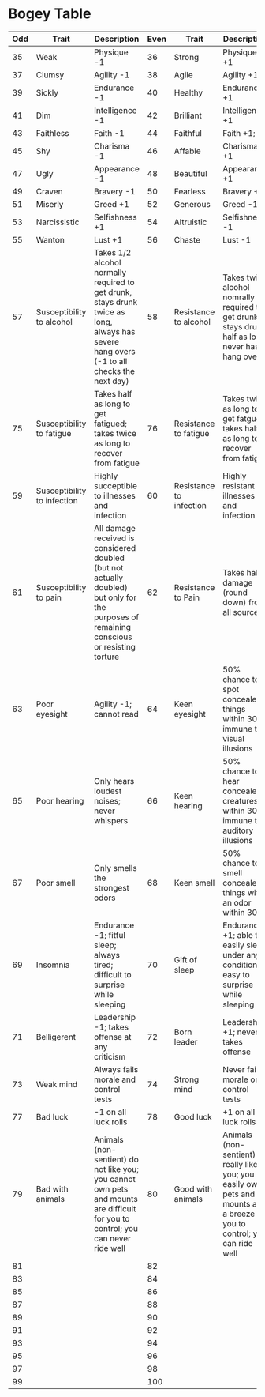 # Bogey Table

Odd|Trait|Description|Even|Trait|Description
-|-|-|-|-|-
35 | Weak           | Physique -1               | 36 | Strong           | Physique +1
37 | Clumsy         | Agility -1                | 38 | Agile            | Agility +1
39 | Sickly         | Endurance -1              | 40 | Healthy          | Endurance +1
41 | Dim            | Intelligence -1           | 42 | Brilliant        | Intelligence +1
43 | Faithless      | Faith -1                  | 44 | Faithful         | Faith +1; 
45 | Shy            | Charisma -1               | 46 | Affable          | Charisma +1
47 | Ugly           | Appearance -1             | 48 | Beautiful        | Appearance +1
49 | Craven         | Bravery -1                | 50 | Fearless         | Bravery +1
51 | Miserly        | Greed +1                  | 52 | Generous         | Greed -1
53 | Narcissistic   | Selfishness +1            | 54 | Altruistic       | Selfishness -1
55 | Wanton         | Lust +1                   | 56 | Chaste           | Lust -1
57 | Susceptibility to alcohol | Takes 1/2 alcohol normally required to get drunk, stays drunk twice as long, always has severe hang overs (-1 to all checks the next day) | 58 | Resistance to alcohol | Takes twice alcohol nomrally required to get drunk, stays drunk half as long, never has hang overs
75 | Susceptibility to fatigue | Takes half as long to get fatigued; takes twice as long to recover from fatigue | 76 | Resistance to fatigue | Takes twice as long to get fatgued; takes half as long to recover from fatigue
59 | Susceptibility to infection | Highly succeptible to illnesses and infection | 60 | Resistance to infection | Highly resistant to illnesses and infection
61 | Susceptibility to pain | All damage received is considered doubled (but not actually doubled) but only for the purposes of remaining conscious or resisting torture | 62 | Resistance to Pain | Takes half damage (round down) from all sources
63 | Poor eyesight | Agility -1; cannot read | 64 | Keen eyesight | 50% chance to spot concealed things within 30 ft; immune to visual illusions
65 | Poor hearing | Only hears loudest noises; never whispers | 66 | Keen hearing | 50% chance to hear concealed creatures within 30 ft; immune to auditory illusions
67 | Poor smell | Only smells the strongest odors | 68 | Keen smell | 50% chance to smell concealed things with an odor within 30 ft
69 | Insomnia | Endurance -1; fitful sleep; always tired; difficult to surprise while sleeping | 70 | Gift of sleep | Endurance +1; able to easily sleep under any conditions; easy to surprise while sleeping
71 | Belligerent | Leadership -1; takes offense at any criticism | 72 | Born leader | Leadership +1; never takes offense
73 | Weak mind | Always fails morale and control tests | 74 | Strong mind | Never fails morale or control tests
77 | Bad luck | -1 on all luck rolls | 78 | Good luck | +1 on all luck rolls
79 | Bad with animals | Animals (non-sentient) do not like you; you cannot own pets and mounts are difficult for you to control; you can never ride well | 80 | Good with animals | Animals (non-sentient) really like you; you easily own pets and mounts are a breeze for you to control; you can ride well
81 | | | 82 | |
83 | | | 84 | |
85 | | | 86 | |
87 | | | 88 | |
89 | | | 90 | |
91 | | | 92 | |
93 | | | 94 | |
95 | | | 96 | |
97 | | | 98 | |
99 | | | 100 | |
